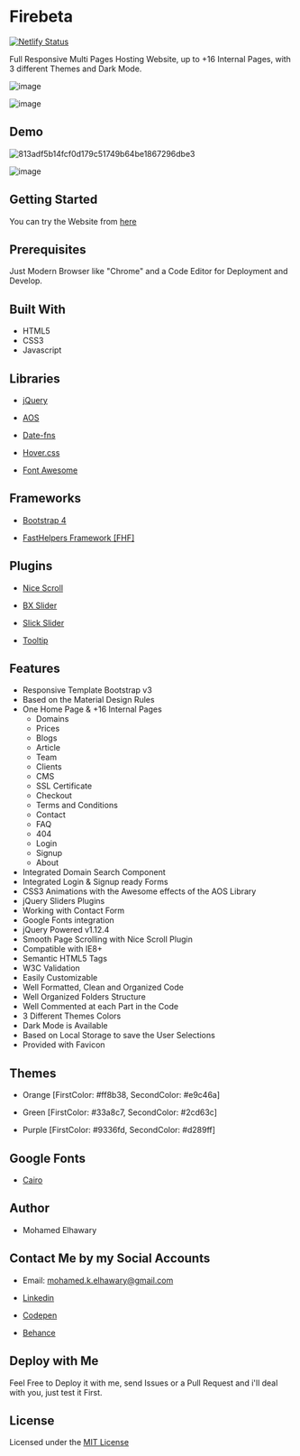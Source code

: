 # Firebeta

[![Netlify Status](https://api.netlify.com/api/v1/badges/dcfe6b4a-290c-4d84-8852-ad718e996538/deploy-status)](https://app.netlify.com/sites/firebeta/deploys)

Full Responsive Multi Pages Hosting Website, up to +16 Internal Pages, with 3 different Themes and Dark Mode.

![image](https://user-images.githubusercontent.com/69651552/100253324-a1498480-2f49-11eb-8905-5f830c95f74a.png)  

![image](https://user-images.githubusercontent.com/69651552/100253394-b9210880-2f49-11eb-8c27-a86fb12dccca.png)
 
## Demo
 
![813adf5b14fcf0d179c51749b64be1867296dbe3](https://user-images.githubusercontent.com/69651552/100184979-5f89f100-2eeb-11eb-8843-c40bee05965a.gif)  

![image](https://user-images.githubusercontent.com/69651552/100253469-d48c1380-2f49-11eb-8798-811a176e80d1.png) 

## Getting Started

You can try the Website from [here](https://firebeta.netlify.app/)

## Prerequisites

Just Modern Browser like "Chrome" and a Code Editor for Deployment and Develop.  

## Built With

* HTML5
* CSS3
* Javascript 

## Libraries  
* [jQuery](https://jquery.com/)

* [AOS](https://michalsnik.github.io/aos/)

* [Date-fns](https://date-fns.org/)

* [Hover.css](https://ianlunn.github.io/Hover/)

* [Font Awesome](https://fontawesome.com/)  
  
## Frameworks 

* [Bootstrap 4](https://getbootstrap.com/)

* [FastHelpers Framework [FHF]](https://github.com/Mohamed-Elhawary/fasthelpers-framework-fhf)

## Plugins 

* [Nice Scroll](https://nicescroll.areaaperta.com/)

* [BX Slider](https://bxslider.com/)

* [Slick Slider](https://kenwheeler.github.io/slick/)

* [Tooltip](https://getbootstrap.com/docs/4.0/components/tooltips/)

## Features  

* Responsive Template Bootstrap v3
* Based on the Material Design Rules
* One Home Page & +16 Internal Pages
    - Domains
    - Prices
    - Blogs
    - Article
    - Team
    - Clients
    - CMS
    - SSL Certificate
    - Checkout
    - Terms and Conditions
    - Contact
    - FAQ
    - 404
    - Login
    - Signup
    - About
* Integrated Domain Search Component
* Integrated Login & Signup ready Forms
* CSS3 Animations with the Awesome effects of the AOS Library
* jQuery Sliders Plugins 
* Working with Contact Form
* Google Fonts integration
* jQuery Powered v1.12.4
* Smooth Page Scrolling with Nice Scroll Plugin
* Compatible with IE8+
* Semantic HTML5 Tags
* W3C Validation
* Easily Customizable 
* Well Formatted, Clean and Organized Code
* Well Organized Folders Structure
* Well Commented at each Part in the Code
* 3 Different Themes Colors
* Dark Mode is Available
* Based on Local Storage to save the User Selections
* Provided with Favicon  

## Themes

* Orange [FirstColor: #ff8b38, SecondColor: #e9c46a]

* Green  [FirstColor: #33a8c7, SecondColor: #2cd63c]

* Purple [FirstColor: #9336fd, SecondColor: #d289ff] 

## Google Fonts  

* [Cairo](https://fonts.google.com/specimen/Cairo) 

## Author

* Mohamed Elhawary  

## Contact Me by my Social Accounts

* Email: mohamed.k.elhawary@gmail.com  

* [Linkedin](https://www.linkedin.com/in/mohamed-elhawary14/)

* [Codepen](https://codepen.io/Mohamed-ElHawary)

* [Behance](https://www.behance.net/mohamed-elhawary14)

## Deploy with Me

Feel Free to Deploy it with me, send Issues or a Pull Request and i'll deal with you, just test it First.

## License

Licensed under the [MIT License](LICENSE)